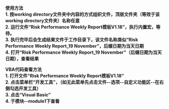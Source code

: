 **使用方法**  
**1. 按working directory文件夹中内容的方式组织文件，顶层文件夹（等效于该working directory文件夹）名称任意**  
**2. 运行文件“Risk Performance Weekly Report模板V1.18”，执行内置宏，等待。**  
**3. 执行完毕后会生成结果文件于工作目录下，该文件名称类似“Risk Performance Weekly Report_19 November”，后缀日期为当天日期**  
**4. 打开“Risk Performance Weekly Report_19 November”（后缀日期为当天日期），查看结果**  

**VBA代码查看方法**  
**1. 打开文件“Risk Performance Weekly Report模板V1.18”**  
**2. 点击菜单栏“开发工具”，（如无此菜单先点击文件--选项--自定义功能区--在右侧勾选开发工具）**  
**3. 点击“Visual Basic”**  
**4. 于模块--module1下查看**  
